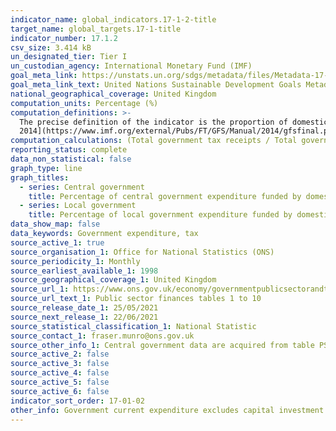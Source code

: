 ```yaml
---
indicator_name: global_indicators.17-1-2-title
target_name: global_targets.17-1-title
indicator_number: 17.1.2
csv_size: 3.414 kB
un_designated_tier: Tier I
un_custodian_agency: International Monetary Fund (IMF)
goal_meta_link: https://unstats.un.org/sdgs/metadata/files/Metadata-17-01-02.pdf
goal_meta_link_text: United Nations Sustainable Development Goals Metadata (PDF 469 KB)
national_geographical_coverage: United Kingdom
computation_units: Percentage (%)
computation_definitions: >-
  The precise definition of the indicator is the proportion of domestic budgetary government expenditure funded by taxes. Revenue in the form of domestic taxes is based on the definition described in Chapter 5 of the [Government Finance Statistics Manual (GFSM)
  2014](https://www.imf.org/external/Pubs/FT/GFS/Manual/2014/gfsfinal.pdf).
computation_calculations: (Total government tax receipts / Total government expenditure) * 100
reporting_status: complete
data_non_statistical: false
graph_type: line
graph_titles:
  - series: Central government
    title: Percentage of central government expenditure funded by domestic taxes
  - series: Local government
    title: Percentage of local government expenditure funded by domestic taxes
data_show_map: false
data_keywords: Government expenditure, tax
source_active_1: true
source_organisation_1: Office for National Statistics (ONS)
source_periodicity_1: Monthly
source_earliest_available_1: 1998
source_geographical_coverage_1: United Kingdom
source_url_1: https://www.ons.gov.uk/economy/governmentpublicsectorandtaxes/publicsectorfinance/datasets/publicsectorfinancesappendixatables110
source_url_text_1: Public sector finances tables 1 to 10
source_release_date_1: 25/05/2021
source_next_release_1: 22/06/2021
source_statistical_classification_1: National Statistic
source_contact_1: fraser.munro@ons.gov.uk
source_other_info_1: Central government data are acquired from table PSA6D and PSA6E, and local government data are acquired from table PSA6G.
source_active_2: false
source_active_3: false
source_active_4: false
source_active_5: false
source_active_6: false
indicator_sort_order: 17-01-02
other_info: Government current expenditure excludes capital investment in infrastructure. Data follows the UN specification for this indicator. This indicator has been identified in collaboration with topic experts.
---
```

